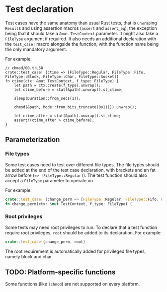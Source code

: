 # Test declaration

Test cases have the same anatomy than usual Rust tests, 
that is `unwrap`ing `Result`s and using assertion macros (`assert` and `assert_eq`),
the exception being that it should take a `&mut TestContext` parameter.
It might also take a `FileType` argument if required.
It also needs an additional declaration with the `test_case!` macro alongside the function, 
with the function name being the only mandatory argument.

For example:

```rust,ignore
// chmod/00.t:L58
crate::test_case! {ctime => [FileType::Regular, FileType::Fifo, FileType::Block, FileType::Char, FileType::Socket]}
fn ctime(ctx: &mut TestContext, f_type: FileType) {
    let path = ctx.create(f_type).unwrap();
    let ctime_before = stat(&path).unwrap().st_ctime;

    sleep(Duration::from_secs(1));

    chmod(&path, Mode::from_bits_truncate(0o111)).unwrap();

    let ctime_after = stat(&path).unwrap().st_ctime;
    assert!(ctime_after > ctime_before);
}
```

## Parameterization

### File types

Some test cases need to test over different file types.
The file types should be added at the end of the test case declaration,
with brackets and an fat arrow before (`=> [FileType::Regular]`).
The test function should also accept a `FileType` parameter to operate on.

For example:

```rust
crate::test_case! {change_perm => [FileType::Regular, FileType::Fifo, FileType::Block, FileType::Char, FileType::Socket]}
fn change_perm(ctx: &mut TestContext, f_type: FileType) {
```

### Root privileges

Some tests may need root privileges to run.
To declare that a test function require root privileges, 
`root` should be added to its declaration.
For example:

```rust
crate::test_case!{change_perm, root}
```

The root requirement is automatically added for privileged file types,
namely block and char.

## TODO: Platform-specific functions 

Some functions (like `lchmod`) are not supported on every platform.

